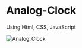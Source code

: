 # Analog-Clock
Using Html, CSS, JavaScript 

![Analog_Clock](https://github.com/Sutampaul990/Analog-Clock/assets/102974292/1310ebd9-6f59-420d-bebc-f7a169f4327e)

